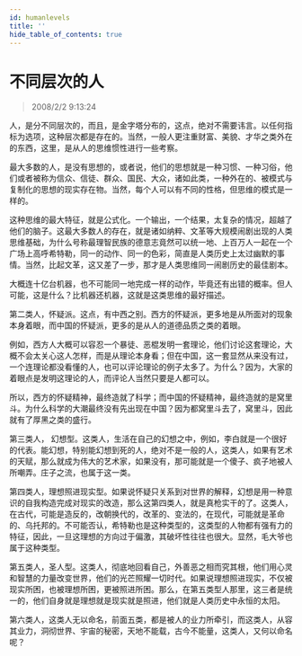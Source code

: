 ```yaml
---
id: humanlevels
title: ''
hide_table_of_contents: true
---
```


# 不同层次的人

> 2008/2/2 9:13:24

<div style={{color: '#FF0000', fontWeight: '500', fontSize: '18px', textAlign: 'left', lineHeight: '180%'}}>

人，是分不同层次的，而且，是金字塔分布的，这点，绝对不需要讳言。以任何指标为选项，这种层次都是存在的。当然，一般人更注重财富、美貌、才华之类外在的东西，这里，是从人的思维惯性进行一些考察。
 
最大多数的人，是没有思想的，或者说，他们的思想就是一种习惯、一种习俗，他们或者被称为信众、信徒、群众、国民、大众，诸如此类，一种外在的、被模式与复制化的思想的现实存在物。当然，每个人可以有不同的性格，但思维的模式是一样的。
 
这种思维的最大特征，就是公式化。一个输出，一个结果，太复杂的情况，超越了他们的脑子。这最大多数人的存在，就是诸如纳粹、文革等大规模闹剧出现的人类思维基础，为什么号称最理智民族的德意志竟然可以统一地、上百万人一起在一个广场上高呼希特勒，同一的动作、同一的色彩，简直是人类历史上太过幽默的事情。当然，比起文革，这又差了一步，那才是人类思维同一闹剧历史的最佳剧本。
 
大概连十亿台机器，也不可能同一地完成一样的动作，毕竟还有出错的概率。但人可能，这是什么？比机器还机器，这就是这类思维的最好描述。
 
第二类人，怀疑派。这点，有中西之别。西方的怀疑派，更多地是从所面对的现象本身着眼，而中国的怀疑派，更多的是从人的道德品质之类的着眼。
 
例如，西方人大概可以容忍一个暴徒、恶棍发明一套理论，他们讨论这套理论，大概不会太关心这人怎样，而是从理论本身看；但在中国，这一套显然从来没有过，一个连理论都没看懂的人，也可以评论理论的例子太多了。为什么？因为，大家的着眼点是发明这理论的人，而评论人当然只要是人都可以。
 
所以，西方的怀疑精神，最终造就了科学；而中国的怀疑精神，最终造就的是窝里斗。为什么科学的大潮最终没有先出现在中国？因为都窝里斗去了，窝里斗，因此就有了厚黑之类的盛行。
 
第三类人， 幻想型。这类人，生活在自己的幻想之中，例如，李白就是一个很好的代表。能幻想，特别能幻想到死的人，绝对不是一般的人，这类人，如果有艺术的天赋，那么就成为伟大的艺术家，如果没有，那可能就是一个傻子、疯子地被人所嘲弄。庄子之流，也属于这一类。
 
第四类人，理想照进现实型。如果说怀疑只关系到对世界的解释，幻想是用一种意识的自我构造完成对现实的改造，那么这第四类人，就是真枪实干的了。这类人，在古代，可能是造反的，改朝换代的，改革的、变法的，在现代，可能就是革命的、乌托邦的。不可能否认，希特勒也是这种类型的，这类型的人物都有强有力的特征，因此，一旦这理想的方向过于偏激，其破坏性往往也很大。显然，毛大爷也属于这种类型。
 
第五类人，圣人型。这类人，彻底地回看自己，外善恶之相而究其根，他们用心灵和智慧的力量改变世界，他们的光芒照耀一切时代。如果说理想照进现实，不仅被现实所困，也被理想所困，更被照进所困。那么，在第五类型人那里，这三者是统一的，他们自身就是理想就是现实就是照进，他们就是人类历史中永恒的太阳。
 
第六类人，这类人无以命名，前面五类，都是被人的业力所牵引，而这类人，从容其业力，洞彻世界、宇宙的秘密，天地不能载，古今不能量，这类人，又何以命名呢？
</div>